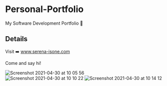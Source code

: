 # Personal-Portfolio
My Software Development Portfolio 🚀

## Details
Visit ➡️  www.serena-isone.com

Come and say hi!

![Screenshot 2021-04-30 at 10 05 56](https://user-images.githubusercontent.com/74925057/116667935-11e34a00-a99d-11eb-8896-bd21c2a17ab5.png)
![Screenshot 2021-04-30 at 10 10 22](https://user-images.githubusercontent.com/74925057/116667286-502c3980-a99c-11eb-809e-85d91fd90a95.png) ![Screenshot 2021-04-30 at 10 14 12](https://user-images.githubusercontent.com/74925057/116667763-d6e11680-a99c-11eb-86e9-331327d33ddf.png)
